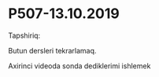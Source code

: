 # P507-13.10.2019

Tapshiriq:

Butun dersleri tekrarlamaq.

Axirinci videoda sonda dediklerimi ishlemek
